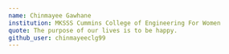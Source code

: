 ```yaml
---
name: Chinmayee Gawhane
institution: MKSSS Cummins College of Engineering For Women
quote: The purpose of our lives is to be happy.
github_user: chinmayeeclg99
---
```

